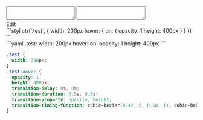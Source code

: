 <div data-size="275" class="code-cont" data-example="on">
    <div class="code">
        <div class="code-wrap">
            <textarea id="stylus"></textarea>
            <textarea id="css"></textarea>
            <div class="edit-code">
                <span>Edit</span>
            </div>
        </div>
    </div>
</div>

<div data-size="275" data-examples="stylus"></div>
```styl
ctr('.test', {
  width: 200px
  hover: {
    on: {
      opacity: 1
      height: 400px
    }
  }
})
```

<div data-size="275" data-examples="yaml"></div>
```yaml
.test:
  width: 200px
  hover:
    on:
      opacity: 1
      height: 400px
```

```css
.test {
  width: 200px;
}
.test:hover {
  opacity: 1;
  height: 400px;
  transition-delay: 0s, 0s;
  transition-duration: 0.5s, 0.5s;
  transition-property: opacity, height;
  transition-timing-function: cubic-bezier(0.42, 0, 0.58, 1), cubic-bezier(0.42, 0, 0.58, 1);
}
```
<div class="cf"></div>

